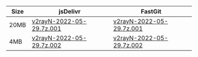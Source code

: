 |    Size   |     jsDelivr  | FastGit |
|  ---  |  ---  |  ---  |
| 20MB | [v2rayN-2022-05-29.7z.001](https://cdn.jsdelivr.net/gh/googleians/v2rayN-32@main/v2rayN-2022-05-29.7z.001) | [v2rayN-2022-05-29.7z.001](https://raw.fastgit.org/googleians/v2rayN-32/main/v2rayN-2022-05-29.7z.001) |
| 4MB | [v2rayN-2022-05-29.7z.002](https://cdn.jsdelivr.net/gh/googleians/v2rayN-32@main/v2rayN-2022-05-29.7z.002) | [v2rayN-2022-05-29.7z.002](https://raw.fastgit.org/googleians/v2rayN-32/main/v2rayN-2022-05-29.7z.002) |
